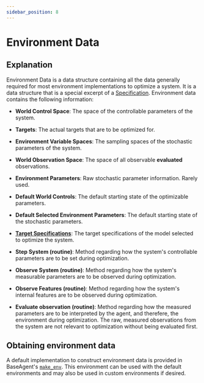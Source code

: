 ```yaml
---
sidebar_position: 8
---
```


# Environment Data
## Explanation
Environment Data is a data structure containing all the data generally required for most environment
implementations to optimize a system. It is a data structure that is a special excerpt of a
[Specification](adk\API\Models\specifications.md). Environment data contains the following information:
+ **World Control Space**: The space of the controllable parameters of the system.

+ **Targets**: The actual targets that are to be optimized for.

+ **Environment Variable Spaces**: The sampling spaces of the stochastic parameters of the system.

+ **World Observation Space**: The space of all observable **evaluated** observations.

+ **Environment Parameters**: Raw stochastic parameter information. Rarely used.

+ **Default World Controls**: The default starting state of the optimizable parameters.

+ **Default Selected Environment Parameters**: The default starting state of the stochastic
parameters.

+ **[Target Specifications](adk\API\Models\target-specifications.md)**: The target specifications of the model selected to optimize the system.


+ **Step System (routine)**: Method regarding how the system's controllable parameters are to be set
during optimization.

+ **Observe System (routine)**: Method regarding how the system's measurable parameters are to be
observed during optimization.

+ **Observe Features (routine)**: Method regarding how the system's internal features are to be observed
during optimization.

+ **Evaluate observation (routine)**: Method regarding how the measured parameters are to be
interpreted by the agent, and therefere, the environment during optimization. The raw, measured
observations from the system are not relevant to optimization without being evaluated first.

## Obtaining environment data
A default implementation to construct environment data is provided in BaseAgent's
[`make_env`](../API/base-agent.md#make_env). This environment can be used with the default
environments and may also be used in custom environments if desired.